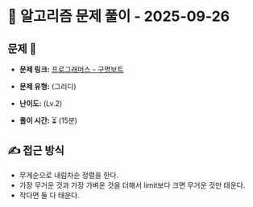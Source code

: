# 📝 알고리즘 문제 풀이 - 2025-09-26

## 문제 📖

- **문제 링크:** [프로그래머스 - 구명보트](https://school.programmers.co.kr/learn/courses/30/lessons/42885)

- **문제 유형:** (그리디)

- **난이도:** (Lv.2)

- **풀이 시간:** ⏳ (15분)

## ✍ 접근 방식

- 무게순으로 내림차순 정렬을 한다.
- 가장 무거운 것과 가장 가벼운 것을 더해서 limit보다 크면 무거운 것만 태운다.
- 작다면 둘 다 태운다.